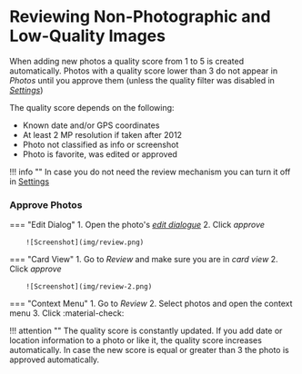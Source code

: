# Reviewing Non-Photographic and Low-Quality Images #
When adding new photos a quality score from 1 to 5 is created automatically.
Photos with a quality score lower than 3 do not appear in *Photos* until you approve them (unless the quality filter was disabled
in [*Settings*](../settings/general.md))

The quality score depends on the following:

* Known date and/or GPS coordinates
* At least 2 MP resolution if taken after 2012
* Photo not classified as info or screenshot
* Photo is favorite, was edited or approved

!!! info ""
    In case you do not need the review mechanism you can turn it off in [Settings](../settings/general.md)

### Approve Photos ###
=== "Edit Dialog"
     1. Open the photo's  [*edit dialogue*](edit.md)
     2. Click *approve*

        ![Screenshot](img/review.png)

=== "Card View"
     1. Go to *Review* and make sure you are in *card view*
     2. Click *approve*

        ![Screenshot](img/review-2.png)

=== "Context Menu"
     1. Go to *Review* 
     2. Select photos and open the context menu
     3. Click :material-check:


!!! attention ""
    The quality score is constantly updated. 
    If you add date or location information to a photo or like it, the quality score increases automatically. 
    In case the new score is equal or greater than 3 the photo is approved automatically.

